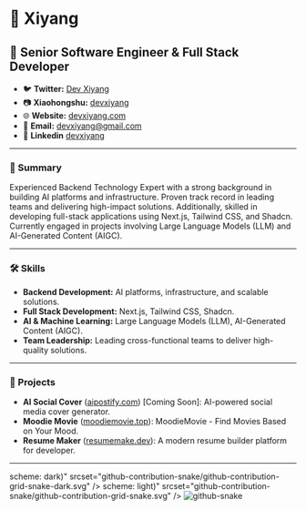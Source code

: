 # 👋 Xiyang

## 🚀 Senior Software Engineer & Full Stack Developer

- 🐦 **Twitter:** [Dev Xiyang](https://twitter.com/devxiyang)
- 📷 **Xiaohongshu:** [devxiyang](https://www.xiaohongshu.com/user/profile/6229828600000000100057ea)
- 🌐 **Website:** [devxiyang.com](https://devxiyang.com)
- 📧 **Email:** [devxiyang@gmail.com](mailto:devxiyang@gmail.com)
- 🔗 **Linkedin** [devxiyang](https://www.linkedin.com/in/devxiyang)

---

### 📝 Summary
Experienced Backend Technology Expert with a strong background in building AI platforms and infrastructure. Proven track record in leading teams and delivering high-impact solutions. Additionally, skilled in developing full-stack applications using Next.js, Tailwind CSS, and Shadcn. Currently engaged in projects involving Large Language Models (LLM) and AI-Generated Content (AIGC).

---

### 🛠️ Skills
- **Backend Development:** AI platforms, infrastructure, and scalable solutions.
- **Full Stack Development:** Next.js, Tailwind CSS, Shadcn.
- **AI & Machine Learning:** Large Language Models (LLM), AI-Generated Content (AIGC).
- **Team Leadership:** Leading cross-functional teams to deliver high-quality solutions.

---

### 🎯 Projects
- **AI Social Cover** ([aipostify.com](https://aipostify.com)) [Coming Soon]: AI-powered social media cover generator.
- **Moodie Movie** ([moodiemovie.top](https://moodiemovie.top)): MoodieMovie - Find Movies Based on Your Mood.
- **Resume Maker** ([resumemake.dev](https://resumemake.dev)): A modern resume builder platform for developer.

---

<!-- snake contribution -->
<picture>
  scheme: dark)" srcset="github-contribution-snake/github-contribution-grid-snake-dark.svg" />
  scheme: light)" srcset="github-contribution-snake/github-contribution-grid-snake.svg" />
  <img alt="github-snake" src="github-snake.svg" />
</picture>
